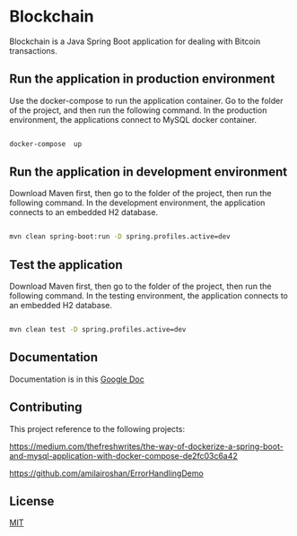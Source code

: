 # Blockchain
Blockchain is a Java Spring Boot application for dealing with Bitcoin transactions.

  
## Run the application in production environment
Use the docker-compose to run the application container. Go to the folder of the project, and then run the following command. In the production environment, the applications connect to MySQL docker container.

```bash

docker-compose  up

```


## Run the application in development environment
Download Maven first, then go to the folder of the project, then run the following command. In the development environment, the application connects to an embedded H2 database.

```bash

mvn clean spring-boot:run -D spring.profiles.active=dev

```  

## Test the application
Download Maven first, then go to the folder of the project, then run the following command. In the testing environment, the application connects to an embedded H2 database.

```bash

mvn clean test -D spring.profiles.active=dev

```

  
## Documentation

Documentation is in this [Google Doc](https://docs.google.com/document/d/1chA2Z0WbRXo5G--7tLcvVzfgAKYUMtc_XGuDYFHf6go/edit?usp=sharing)

  

## Contributing
This project reference to the following projects:

https://medium.com/thefreshwrites/the-way-of-dockerize-a-spring-boot-and-mysql-application-with-docker-compose-de2fc03c6a42

https://github.com/amilairoshan/ErrorHandlingDemo

  
## License
[MIT](https://choosealicense.com/licenses/mit/)